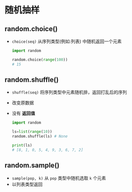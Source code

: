 # 随机抽样

## random.choice()

+ `choice(seq)` 从序列类型(例如:列表) 中随机返回一个元素

  ```py
  import random

  random.choice(range(100))
  # 15
  ```

## random.shuffle()

+ `shuffle(seq)` 将序列类型中元素随机排，返回打乱后的序列
+ 改变原数据
+ 没有 **返回值**

  ```py
  import random

  ls=list(range(10))
  random.shuffle(ls) # None

  print(ls)
  # [8, 1, 0, 5, 4, 9, 3, 6, 7, 2]
  ```

## random.sample()

+ `sample(pop, k)` 从 `pop` 类型中随机选取 `k` 个元素
+ 以列表类型返回

